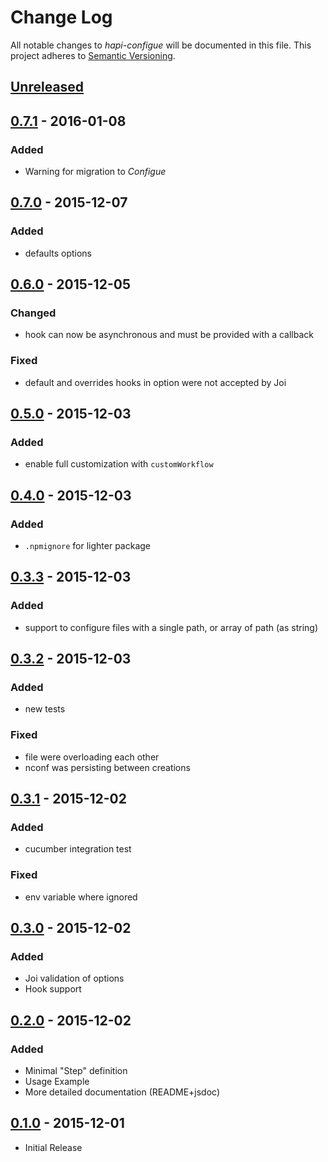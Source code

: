 # Change Log

All notable changes to *hapi-configue* will be documented in this file.
This project adheres to [Semantic Versioning](http://semver.org/).

## [Unreleased][unreleased]

## [0.7.1] - 2016-01-08
### Added
- Warning for migration to *Configue*

## [0.7.0] - 2015-12-07
### Added
- defaults options

## [0.6.0] - 2015-12-05
### Changed
- hook can now be asynchronous and must be provided with a callback
### Fixed
- default and overrides hooks in option were not accepted by Joi

## [0.5.0] - 2015-12-03
### Added
- enable full customization with `customWorkflow`
## [0.4.0] - 2015-12-03
### Added
- `.npmignore` for lighter package
## [0.3.3] - 2015-12-03
### Added
- support to configure files with a single path, or array of path (as string)

## [0.3.2] - 2015-12-03
### Added
- new tests
### Fixed
- file were overloading each other
- nconf was persisting between creations

## [0.3.1] - 2015-12-02
### Added
- cucumber integration test
### Fixed
- env variable where ignored

## [0.3.0] - 2015-12-02
### Added
- Joi validation of options
- Hook support

## [0.2.0] - 2015-12-02
### Added
- Minimal "Step" definition
- Usage Example
- More detailed documentation (README+jsdoc)

## [0.1.0] - 2015-12-01
- Initial Release

[unreleased]: https://github.com/AdrieanKhisbe/hapi-configue/compare/v0.7.1...HEAD
[0.7.1]: https://github.com/AdrieanKhisbe/hapi-configue/compare/v0.7.0...v0.7.1
[0.7.0]: https://github.com/AdrieanKhisbe/hapi-configue/compare/v0.6.0...v0.7.0
[0.6.0]: https://github.com/AdrieanKhisbe/hapi-configue/compare/v0.5.0...v0.6.0
[0.5.0]: https://github.com/AdrieanKhisbe/hapi-configue/compare/v0.4.0...v0.5.0
[0.4.0]: https://github.com/AdrieanKhisbe/hapi-configue/compare/v0.3.3...v0.4.0
[0.3.3]: https://github.com/AdrieanKhisbe/hapi-configue/compare/v0.3.2...v0.3.3
[0.3.2]: https://github.com/AdrieanKhisbe/hapi-configue/compare/v0.3.1...v0.3.2
[0.3.1]: https://github.com/AdrieanKhisbe/hapi-configue/compare/v0.3.0...v0.3.1
[0.3.0]: https://github.com/AdrieanKhisbe/hapi-configue/compare/v0.2.0...v0.3.0
[0.2.0]: https://github.com/AdrieanKhisbe/hapi-configue/compare/v0.1.0...v0.2.0
[0.1.0]: https://github.com/AdrieanKhisbe/hapi-configue/compare/e482070....v0.1.0
